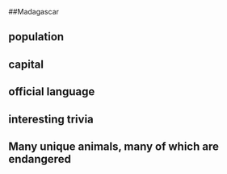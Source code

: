 ##Madagascar
## population


## capital

 
## official language


## interesting trivia

## Many unique animals, many of which are endangered


